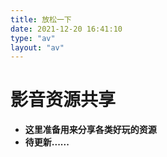 ```yaml
---
title: 放松一下
date: 2021-12-20 16:41:10
type: "av"
layout: "av"
---
```



# 影音资源共享

* <b>这里准备用来分享各类好玩的资源</b>
* <b>待更新......<b>
